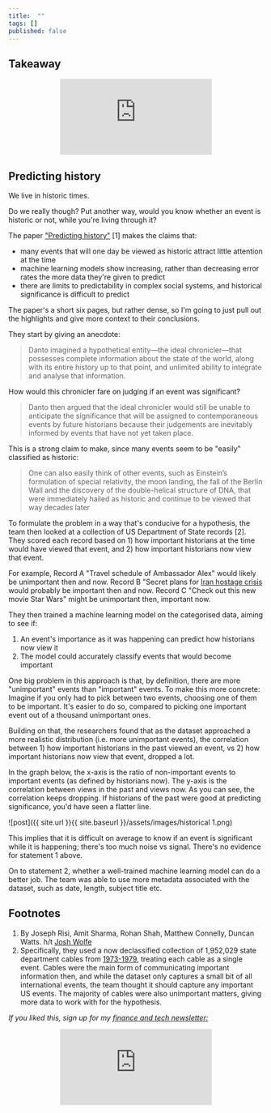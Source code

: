 ```yaml
---
title:  ""  
tags: []
published: false
---
```


## Takeaway

<style>
      .iframe-container {
        overflow: hidden;        
        padding-top: 50%; <!-- Calculated from the aspect ration of the content (in case of 16:9 it is 9/16= 0.5625) -->
        position: relative;
      }
      .iframe-container iframe { 
         border: 0;
         height: 100%; <!-- Finally, width and height are set to 100% so the iframe takes up 100% of the containers space. -->
         left: 0;
         position: absolute;
         top: 0;
         width: 100%;
         display: block;
         margin: 0 auto; <!-- center image -->
      }
      <!-- 4x3 Aspect Ratio -->
      .iframe-container-4x3 {
        padding-top: 75%;
      }
</style> 

<div class="iframe-container-4x3">
  <p align="center"><iframe src="https://avoidboringpeople.substack.com/embed" frameborder="0" scrolling="no"> </iframe></p>
</div>

## Predicting history

We live in historic times.

Do we really though? Put another way, would you know whether an event is historic or not, while you're living through it?

The paper ["Predicting history"](https://www.gwern.net/docs/history/2019-risi.pdf "predict") \[1\] makes the claims that:

- many events that will one day be viewed as historic attract little attention at the time
- machine learning models show increasing, rather than decreasing error rates the more data they're given to predict
- there are limits to predictability in complex social systems, and historical significance is difficult to predict

The paper's a short six pages, but rather dense, so I'm going to just pull out the highlights and give more context to their conclusions.

They start by giving an anecdote:

> Danto imagined a hypothetical entity—the ideal chronicler—that possesses complete information about the state of the world, along with its entire history up to that point, and unlimited ability to integrate and analyse that information. 

How would this chronicler fare on judging if an event was significant?

> Danto then argued that the ideal chronicler would still be unable to anticipate the significance that will be assigned to contemporaneous events by future historians because their judgements are inevitably informed by events that have not yet taken place.

This is a strong claim to make, since many events seem to be "easily" classified as historic:

> One can also easily think of other events, such as Einstein’s formulation of special relativity, the moon landing, the fall of the Berlin Wall and the discovery of the double-helical structure of DNA, that were immediately hailed as historic and continue to be viewed that way decades later

To formulate the problem in a way that's conducive for a hypothesis, the team then looked at a collection of US Department of State records \[2\]. They scored each record based on 1) how important historians at the time would have viewed that event, and 2) how important historians now view that event.

For example, Record A "Travel schedule of Ambassador Alex" would likely be unimportant then and now. Record B "Secret plans for [Iran hostage crisis](https://en.wikipedia.org/wiki/Iran_hostage_crisis "crisis") would probably be important then and now. Record C "Check out this new movie Star Wars" might be unimportant then, important now.

They then trained a machine learning model on the categorised data, aiming to see if:

1. An event's importance as it was happening can predict how historians now view it
2. The model could accurately classify events that would become important

One big problem in this approach is that, by definition, there are more "unimportant" events than "important" events. To make this more concrete: Imagine if you only had to pick between two events, choosing one of them to be important. It's easier to do so, compared to picking one important event out of a thousand unimportant ones.

Building on that, the researchers found that as the dataset approached a more realistic distribution (i.e. more unimportant events), the correlation between 1) how important historians in the past viewed an event, vs 2) how important historians now view that event, dropped a lot. 

In the graph below, the x-axis is the ratio of non-important events to important events (as defined by historians now). The y-axis is the correlation between views in the past and views now. As you can see, the correlation keeps dropping. If historians of the past were good at predicting significance, you'd have seen a flatter line.

![post]({{ site.url }}{{ site.baseurl }}/assets/images/historical 1.png)

This implies that it is difficult on average to know if an event is significant while it is happening; there's too much noise vs signal. There's no evidence for statement 1 above.

On to statement 2, whether a well-trained machine learning model can do a better job. The team was able to use more metadata associated with the dataset, such as date, length, subject title etc.

## Footnotes

1. By Joseph Risi, Amit Sharma, Rohan Shah, Matthew Connelly, Duncan Watts. h/t [Josh Wolfe](https://twitter.com/wolfejosh?s=20 "Josh")
2. Specifically, they used a now declassified collection of 1,952,029 state department cables from [1973-1979](http://history-lab.org/cables "cable"), treating each cable as a single event. Cables were the main form of communicating important information then, and while the dataset only captures a small bit of all international events, the team thought it should capture any important US events. The majority of cables were also unimportant matters, giving more data to work with for the hypothesis.

*If you liked this, sign up for my [finance and tech newsletter:](https://avoidboringpeople.substack.com/ "ABP")*

<div class="iframe-container-4x3">
  <p align="center"><iframe src="https://avoidboringpeople.substack.com/embed" frameborder="0" scrolling="no"> </iframe></p>
</div>
